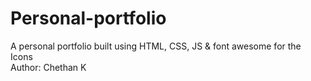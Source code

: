 # Personal-portfolio
A personal portfolio built using HTML, CSS, JS &amp; font awesome for the Icons
<br>
Author: Chethan K
